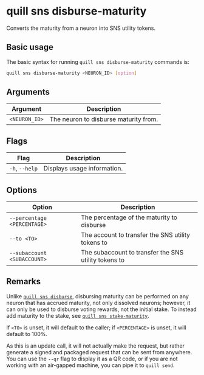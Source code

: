 # quill sns disburse-maturity

Converts the maturity from a neuron into SNS utility tokens.

## Basic usage

The basic syntax for running `quill sns disburse-maturity` commands is:

```bash
quill sns disburse-maturity <NEURON_ID> [option]
```

## Arguments

| Argument      | Description                           |
|---------------|---------------------------------------|
| `<NEURON_ID>` | The neuron to disburse maturity from. |


## Flags

| Flag           | Description                 |
|----------------|-----------------------------|
| `-h`, `--help` | Displays usage information. |

## Options

| Option                      | Description                                          |
|-----------------------------|------------------------------------------------------|
| `--percentage <PERCENTAGE>` | The percentage of the maturity to disburse           |
| `--to <TO>`                 | The account to transfer the SNS utility tokens to    |
| `--subaccount <SUBACCOUNT>` | The subaccount to transfer the SNS utility tokens to |

## Remarks

Unlike [`quill sns disburse`], disbursing maturity can be performed on any neuron that has accrued maturity, not only dissolved neurons; however, it can only be used to disburse voting rewards, not the initial stake. To instead add maturity to the stake, see [`quill sns stake-maturity`].

If `<TO>` is unset, it will default to the caller; if `<PERCENTAGE>` is unset, it will default to 100%.

As this is an update call, it will not actually make the request, but rather generate a signed and packaged request that can be sent from anywhere. You can use the `--qr` flag to display it as a QR code, or if you are not working with an air-gapped machine, you can pipe it to `quill send`.

[`quill sns disburse`]: quill-sns-disburse.md
[`quill sns stake-maturity`]: quill-sns-stake-maturity.md
